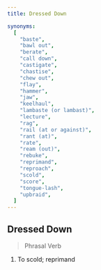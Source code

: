 ```yaml
---
title: Dressed Down

synonyms:
  [
    "baste",
    "bawl out",
    "berate",
    "call down",
    "castigate",
    "chastise",
    "chew out",
    "flay",
    "hammer",
    "jaw",
    "keelhaul",
    "lambaste (or lambast)",
    "lecture",
    "rag",
    "rail (at or against)",
    "rant (at)",
    "rate",
    "ream (out)",
    "rebuke",
    "reprimand",
    "reproach",
    "scold",
    "score",
    "tongue-lash",
    "upbraid",
  ]
---
```


## Dressed Down

> Phrasal Verb

1. To scold; reprimand
